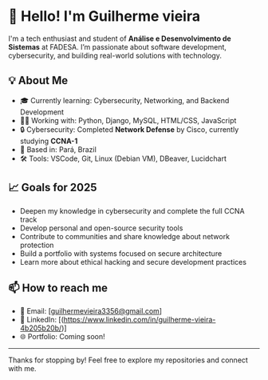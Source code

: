 # 👋 Hello! I'm Guilherme vieira

I'm a tech enthusiast and student of **Análise e Desenvolvimento de Sistemas** at FADESA. I’m passionate about software development, cybersecurity, and building real-world solutions with technology.

## 💡 About Me

- 🎓 Currently learning: Cybersecurity, Networking, and Backend Development  
- 👨‍💻 Working with: Python, Django, MySQL, HTML/CSS, JavaScript  
- 🔒 Cybersecurity: Completed **Network Defense** by Cisco, currently studying **CCNA-1**  
- 📍 Based in: Pará, Brazil  
- 🛠️ Tools: VSCode, Git, Linux (Debian VM), DBeaver, Lucidchart

## 📈 Goals for 2025

- Deepen my knowledge in cybersecurity and complete the full CCNA track  
- Develop personal and open-source security tools  
- Contribute to communities and share knowledge about network protection  
- Build a portfolio with systems focused on secure architecture  
- Learn more about ethical hacking and secure development practices

## 📫 How to reach me

- 📧 Email: [guilhermevieira3356@gmail.com]  
- 💼 LinkedIn: [(https://www.linkedin.com/in/guilherme-vieira-4b205b20b/)]  
- 🌐 Portfolio: Coming soon!

---

Thanks for stopping by! Feel free to explore my repositories and connect with me.
